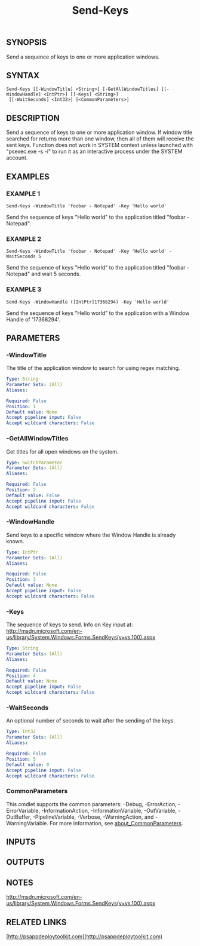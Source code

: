 ﻿---
title: Send-Keys
editLink: false
isShowComments: false
external help file: PSAppDeployToolkit-help.xml
Module Name: PSAppDeployToolkit
online version: http://psappdeploytoolkit.com
schema: 2.0.0
---

## SYNOPSIS
Send a sequence of keys to one or more application windows.

## SYNTAX

```
Send-Keys [[-WindowTitle] <String>] [-GetAllWindowTitles] [[-WindowHandle] <IntPtr>] [[-Keys] <String>]
 [[-WaitSeconds] <Int32>] [<CommonParameters>]
```

## DESCRIPTION
Send a sequence of keys to one or more application window.
If window title searched for returns more than one window, then all of them will receive the sent keys.
Function does not work in SYSTEM context unless launched with "psexec.exe -s -i" to run it as an interactive process under the SYSTEM account.

## EXAMPLES

### EXAMPLE 1
```
Send-Keys -WindowTitle 'foobar - Notepad' -Key 'Hello world'
```

Send the sequence of keys "Hello world" to the application titled "foobar - Notepad".

### EXAMPLE 2
```
Send-Keys -WindowTitle 'foobar - Notepad' -Key 'Hello world' -WaitSeconds 5
```

Send the sequence of keys "Hello world" to the application titled "foobar - Notepad" and wait 5 seconds.

### EXAMPLE 3
```
Send-Keys -WindowHandle ([IntPtr]17368294) -Key 'Hello world'
```

Send the sequence of keys "Hello world" to the application with a Window Handle of '17368294'.

## PARAMETERS

### -WindowTitle
The title of the application window to search for using regex matching.

```yaml
Type: String
Parameter Sets: (All)
Aliases:

Required: False
Position: 1
Default value: None
Accept pipeline input: False
Accept wildcard characters: False
```

### -GetAllWindowTitles
Get titles for all open windows on the system.

```yaml
Type: SwitchParameter
Parameter Sets: (All)
Aliases:

Required: False
Position: 2
Default value: False
Accept pipeline input: False
Accept wildcard characters: False
```

### -WindowHandle
Send keys to a specific window where the Window Handle is already known.

```yaml
Type: IntPtr
Parameter Sets: (All)
Aliases:

Required: False
Position: 3
Default value: None
Accept pipeline input: False
Accept wildcard characters: False
```

### -Keys
The sequence of keys to send.
Info on Key input at: http://msdn.microsoft.com/en-us/library/System.Windows.Forms.SendKeys(v=vs.100).aspx

```yaml
Type: String
Parameter Sets: (All)
Aliases:

Required: False
Position: 4
Default value: None
Accept pipeline input: False
Accept wildcard characters: False
```

### -WaitSeconds
An optional number of seconds to wait after the sending of the keys.

```yaml
Type: Int32
Parameter Sets: (All)
Aliases:

Required: False
Position: 5
Default value: 0
Accept pipeline input: False
Accept wildcard characters: False
```

### CommonParameters
This cmdlet supports the common parameters: -Debug, -ErrorAction, -ErrorVariable, -InformationAction, -InformationVariable, -OutVariable, -OutBuffer, -PipelineVariable, -Verbose, -WarningAction, and -WarningVariable. For more information, see [about_CommonParameters](http://go.microsoft.com/fwlink/?LinkID=113216).

## INPUTS

## OUTPUTS

## NOTES
http://msdn.microsoft.com/en-us/library/System.Windows.Forms.SendKeys(v=vs.100).aspx

## RELATED LINKS

[http://psappdeploytoolkit.com](http://psappdeploytoolkit.com)

